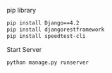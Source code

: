 pip library

```bash
pip install Django==4.2
pip install djangorestframework
pip install speedtest-cli 
```

Start Server
```bash 
python manage.py runserver 

